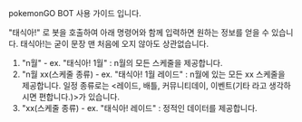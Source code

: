pokemonGO BOT 사용 가이드 입니다.

"태식아!" 로 봇을 호출하여 아래 명령어와 함께 입력하면 원하는 정보를 얻을 수 있습니다. 태식아!는 굳이 문장 맨 처음에 오지 않아도 상관없습니다.

1. "n월" - ex. "태식아! 1월"                   : n월의 모든 스케줄을 제공합니다.
2. "n월 xx(스케줄 종류) - ex. "태식아! 1월 레이드"  : n월에 있는 모든 xx 스케줄을 제공합니다. 일정 종류로는 <레이드, 배틀, 커뮤니티데이, 이벤트(기타 라고 생각하시면 편합니다.)>가 있습니다.
3. "xx(스케줄 종류) - ex. "태식아! 레이드"         : 정적인 데이터를 제공합니다. 
